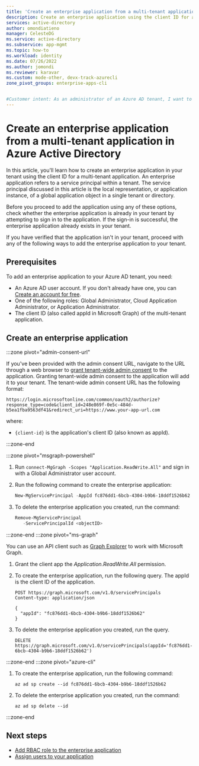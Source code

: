 ```yaml
---
title: 'Create an enterprise application from a multi-tenant application'
description: Create an enterprise application using the client ID for a multi-tenant application.
services: active-directory
author: omondiatieno
manager: CelesteDG
ms.service: active-directory
ms.subservice: app-mgmt
ms.topic: how-to
ms.workload: identity
ms.date: 07/26/2022
ms.author: jomondi
ms.reviewer: karavar
ms.custom: mode-other, devx-track-azurecli
zone_pivot_groups: enterprise-apps-cli


#Customer intent: As an administrator of an Azure AD tenant, I want to create an enterprise application using client ID for a multi-tenant application provided by a service provider or independent software vendor.
---
```


# Create an enterprise application from a multi-tenant application in Azure Active Directory

In this article, you'll learn how to create an enterprise application in your tenant using the client ID for a multi-tenant application. An enterprise application refers to a service principal within a tenant. The service principal discussed in this article is the local representation, or application instance, of a global application object in a single tenant or directory. 

Before you proceed to add the application using any of these options, check whether the enterprise application is already in your tenant by attempting to sign in to the application. If the sign-in is successful, the enterprise application already exists in your tenant.

If you have verified that the application isn't in your tenant, proceed with any of the following ways to add the enterprise application to your tenant.

## Prerequisites

To add an enterprise application to your Azure AD tenant, you need:

- An Azure AD user account. If you don't already have one, you can [Create an account for free](https://azure.microsoft.com/free/?WT.mc_id=A261C142F).
- One of the following roles: Global Administrator, Cloud Application Administrator, or Application Administrator.
- The client ID (also called appId in Microsoft Graph) of the multi-tenant application.


## Create an enterprise application

:::zone pivot="admin-consent-url"

If you've been provided with the admin consent URL, navigate to the URL through a web browser to [grant tenant-wide admin consent](grant-admin-consent.md) to the application. Granting tenant-wide admin consent to the application will add it to your tenant. The tenant-wide admin consent URL has the following format:

```http
https://login.microsoftonline.com/common/oauth2/authorize?response_type=code&client_id=248e869f-0e5c-484d-b5ea1fba9563df41&redirect_uri=https://www.your-app-url.com
```
where:

- `{client-id}` is the application's client ID (also known as appId).

:::zone-end

:::zone pivot="msgraph-powershell"

1. Run `connect-MgGraph -Scopes "Application.ReadWrite.All"` and sign in with a Global Administrator user account.
1. Run the following command to create the enterprise application:

   ```powershell
   New-MgServicePrincipal -AppId fc876dd1-6bcb-4304-b9b6-18ddf1526b62
   ```
1. To  delete the enterprise application you created, run the command:

   ```powershell
   Remove-MgServicePrincipal
      -ServicePrincipalId <objectID>
   ```
:::zone-end
:::zone pivot="ms-graph"

You can use an API client such as [Graph Explorer](https://aka.ms/ge) to work with Microsoft Graph.

1. Grant the client app the *Application.ReadWrite.All* permission.

1. To create the enterprise application, run the following query. The appId is the client ID of the application.
   
   ```http
   POST https://graph.microsoft.com/v1.0/servicePrincipals
   Content-type: application/json
   
   {
     "appId": "fc876dd1-6bcb-4304-b9b6-18ddf1526b62"
   }
   
   ```

1. To delete the enterprise application you created, run the query.

    ```http
    DELETE https://graph.microsoft.com/v1.0/servicePrincipals(appId='fc876dd1-6bcb-4304-b9b6-18ddf1526b62')
    ```	
:::zone-end
:::zone pivot="azure-cli"
1. To create the enterprise application, run the following command:
   
   ```azurecli
   az ad sp create --id fc876dd1-6bcb-4304-b9b6-18ddf1526b62
   ```

1. To  delete the enterprise application you created, run the command:

   ```azurecli
   az ad sp delete --id
   ```

:::zone-end

## Next steps

- [Add RBAC role to the enterprise application](../../role-based-access-control/role-assignments-portal.md)
- [Assign users to your application](add-application-portal-assign-users.md)